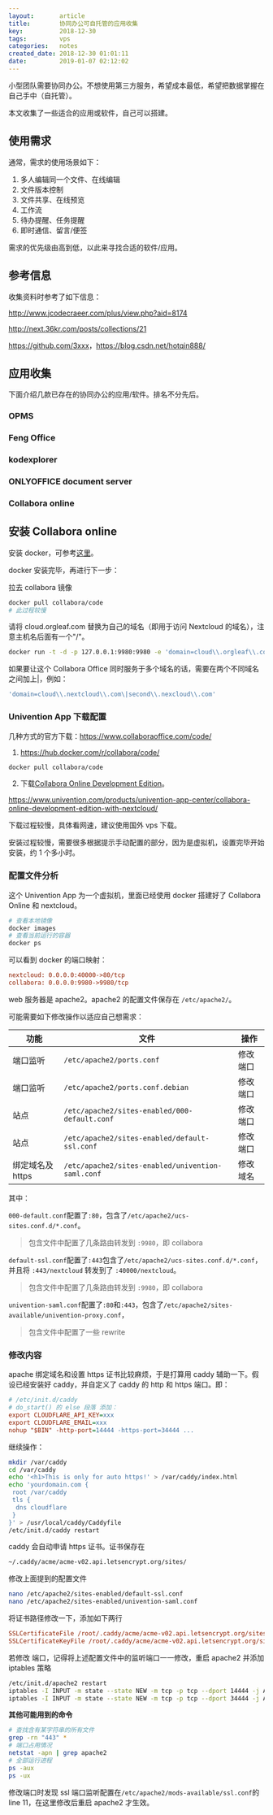 ```yaml
---
layout:       article
title:        协同办公可自托管的应用收集
key:          2018-12-30
tags:         vps
categories:   notes
created_date: 2018-12-30 01:01:11
date:         2019-01-07 02:12:02
---
```


小型团队需要协同办公。不想使用第三方服务，希望成本最低，希望把数据掌握在自己手中（自托管）。

本文收集了一些适合的应用或软件，自己可以搭建。

<!--more-->

## 使用需求

通常，需求的使用场景如下：

1. 多人编辑同一个文件、在线编辑
2. 文件版本控制
3. 文件共享、在线预览
4. 工作流
5. 待办提醒、任务提醒
6. 即时通信、留言/便签

需求的优先级由高到低，以此来寻找合适的软件/应用。

## 参考信息

收集资料时参考了如下信息：

<http://www.jcodecraeer.com/plus/view.php?aid=8174>

<http://next.36kr.com/posts/collections/21>

<https://github.com/3xxx>，<https://blog.csdn.net/hotqin888/>



## 应用收集

下面介绍几款已存在的协同办公的应用/软件。排名不分先后。

### OPMS



### Feng Office



### kodexplorer



### ONLYOFFICE document server



### Collabora online





## 安装 Collabora online

安装 docker，可参考[这里](../notes/vps-init.html#安装-docker)。

docker 安装完毕，再进行下一步：

拉去 collabora 镜像

```sh
docker pull collabora/code
# 此过程较慢
```

请将 cloud\.orgleaf\.com 替换为自己的域名（即用于访问 Nextcloud 的域名），注意主机名后面有一个"/"。

```sh
docker run -t -d -p 127.0.0.1:9980:9980 -e 'domain=cloud\\.orgleaf\\.com' --restart always --cap-add MKNOD collabora/code
```

如果要让这个 Collabora Office 同时服务于多个域名的话，需要在两个不同域名之间加上\|，例如：

```sh
'domain=cloud\\.nextcloud\\.com\|second\\.nexcloud\\.com'
```



### Univention App 下载配置

几种方式的官方下载：<https://www.collaboraoffice.com/code/>

1. <https://hub.docker.com/r/collabora/code/>

```sh
docker pull collabora/code
```

2. 下载[Collabora Online Development Edition](https://www.univention.com/products/univention-app-center/app-catalog/collabora/)。

<https://www.univention.com/products/univention-app-center/collabora-online-development-edition-with-nextcloud/>

下载过程较慢，具体看网速，建议使用国外 vps 下载。

安装过程较慢，需要很多根据提示手动配置的部分，因为是虚拟机，设置完毕开始安装，约 1 个多小时。

### 配置文件分析

这个 Univention App 为一个虚拟机，里面已经使用  docker 搭建好了  Collabora Online 和 nextcloud。

```sh
# 查看本地镜像
docker images
# 查看当前运行的容器
docker ps
```

可以看到 docker 的端口映射：

```ini
nextcloud: 0.0.0.0:40000->80/tcp
collabora: 0.0.0.0:9980->9980/tcp
```

web 服务器是 apache2。apache2 的配置文件保存在 `/etc/apache2/`。

可能需要如下修改操作以适应自己想需求：

| 功能            | 文件                                              | 操作     |
| --------------- | ------------------------------------------------- | -------- |
| 端口监听        | `/etc/apache2/ports.conf`                         | 修改端口 |
| 端口监听        | `/etc/apache2/ports.conf.debian`                  | 修改端口 |
| 站点            | `/etc/apache2/sites-enabled/000-default.conf`     | 修改端口 |
| 站点            | `/etc/apache2/sites-enabled/default-ssl.conf`     | 修改端口 |
| 绑定域名及https | `/etc/apache2/sites-enabled/univention-saml.conf` | 修改域名 |

其中：

`000-default.conf`配置了`:80`，包含了`/etc/apache2/ucs-sites.conf.d/*.conf`。

> 包含文件中配置了几条路由转发到 `:9980`，即 collabora

`default-ssl.conf`配置了`:443`包含了`/etc/apache2/ucs-sites.conf.d/*.conf`，并且将 `:443/nextcloud` 转发到了 `:40000/nextcloud`。

>包含文件中配置了几条路由转发到 `:9980`，即 collabora

`univention-saml.conf`配置了`:80`和`:443`，包含了`/etc/apache2/sites-available/univention-proxy.conf`，

> 包含文件中配置了一些 rewrite

### 修改内容

apache 绑定域名和设置 https 证书比较麻烦，于是打算用 caddy 辅助一下。假设已经安装好 caddy，并自定义了 caddy 的 http 和 https 端口。即：

```ini
# /etc/init.d/caddy
# do_start() 的 else 段落 添加：
export CLOUDFLARE_API_KEY=xxx
export CLOUDFLARE_EMAIL=xxx
nohup "$BIN" -http-port=14444 -https-port=34444 ...
```

继续操作：

```sh
mkdir /var/caddy
cd /var/caddy
echo '<h1>This is only for auto https!' > /var/caddy/index.html
echo 'yourdomain.com {
 root /var/caddy
 tls {
  dns cloudflare
 }
}' > /usr/local/caddy/Caddyfile
/etc/init.d/caddy restart
```

caddy 会自动申请 https 证书。证书保存在

```sh
~/.caddy/acme/acme-v02.api.letsencrypt.org/sites/
```

修改上面提到的配置文件

```sh
nano /etc/apache2/sites-enabled/default-ssl.conf
nano /etc/apache2/sites-enabled/univention-saml.conf
```

将证书路径修改一下，添加如下两行

```ini
SSLCertificateFile /root/.caddy/acme/acme-v02.api.letsencrypt.org/sites/{yourdomain.com}/{yourdomain.com}.crt
SSLCertificateKeyFile /root/.caddy/acme/acme-v02.api.letsencrypt.org/sites/{yourdomain.com}/{yourdomain.com}.key
```

若修改 端口，记得将上述配置文件中的监听端口一一修改，重启 apache2 并添加 iptables 策略

```sh
/etc/init.d/apache2 restart
iptables -I INPUT -m state --state NEW -m tcp -p tcp --dport 14444 -j ACCEPT
iptables -I INPUT -m state --state NEW -m tcp -p tcp --dport 34444 -j ACCEPT
```

**其他可能用到的命令**

```sh
# 查找含有某字符串的所有文件
grep -rn "443" *
# 端口占用情况
netstat -apn | grep apache2
# 全部运行进程
ps -aux
ps -ux
```

修改端口时发现 ssl 端口监听配置在`/etc/apache2/mods-available/ssl.conf`的 line 11，在这里修改后重启 apache2 才生效。